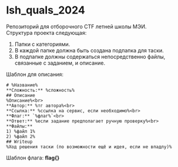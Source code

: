 # lsh_quals_2024
Репозиторий для отборочного CTF летней школы МЭИ.<br>
Структура проекта следующая:
1) Папки с категориями.
2) В каждой папке должна быть создана подпапка для таски.
3) В подпапке должны содержаться непосредственно файлы, связанные с заданием, и описание.

Шаблон для описания:
```
# %Название%
**Сложность:** %сложность%
## Описание
%Описание%<br>
**Автор:** %тг автора%<br>
**Ссылка:** %ссылка на сервис, если необходимо%<br>
**Флаг:** `%флаг%`<br>
**Ответ:** %если задание предполагает ручную проверку%<br>
**Файлы:**
1) %файл 1%
2) %файл 2%
## Writeup
%Ход решения таски (по возможности ещё и идея, если не впадлу)%
```
Шаблон флага: **flag{}**
